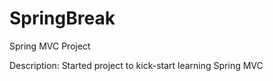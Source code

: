 SpringBreak
===========

Spring MVC Project

Description:
Started project to kick-start learning Spring MVC
